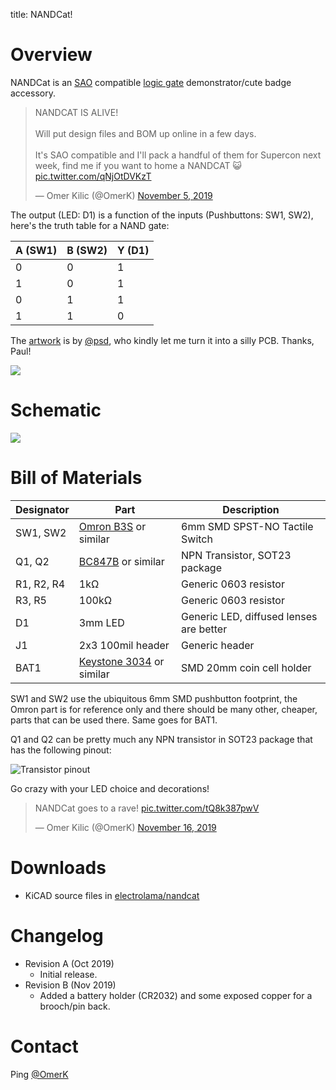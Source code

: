 title: NANDCat!

# Overview

NANDCat is an [SAO](https://hackaday.com/2019/03/20/introducing-the-shitty-add-on-v1-69bis-standard/) compatible [logic gate](https://en.wikipedia.org/wiki/NAND_gate) demonstrator/cute badge accessory. 

<blockquote class="twitter-tweet" data-dnt="true"><p lang="en" dir="ltr">NANDCAT IS ALIVE!<br><br>Will put design files and BOM up online in a few days.<br><br>It&#39;s SAO compatible and I&#39;ll pack a handful of them for Supercon next week, find me if you want to home a NANDCAT 😺 <a href="https://t.co/qNjOtDVKzT">pic.twitter.com/qNjOtDVKzT</a></p>&mdash; Omer Kilic (@OmerK) <a href="https://twitter.com/OmerK/status/1191759819155419138?ref_src=twsrc%5Etfw">November 5, 2019</a></blockquote> <script async src="https://platform.twitter.com/widgets.js" charset="utf-8"></script> 

The output (LED: D1) is a function of the inputs (Pushbuttons: SW1, SW2), here's the truth table for a NAND gate: 

A (SW1) | B (SW2) | Y (D1)
--------|---------|-------
0       | 0       | 1
1       | 0       | 1
0       | 1       | 1
1       | 1       | 0

The [artwork](https://www.flickr.com/photos/psd/6014043655) is by [@psd](https://twitter.com/psd), who kindly let me turn it into a silly PCB. Thanks, Paul!

![](/_assets/nandcat-pcb.jpg)


# Schematic

![](/_assets/nandcat-schematic.png)


# Bill of Materials

Designator | Part | Description
-----------|------|------------
SW1, SW2 | [Omron B3S](https://octopart.com/search?q=+B3S-1000P+) or similar | 6mm SMD SPST-NO Tactile Switch
Q1, Q2 | [BC847B](https://octopart.com/search?q=BC847B) or similar  | NPN Transistor, SOT23 package
R1, R2, R4 | 1kΩ | Generic 0603 resistor
R3, R5 | 100kΩ | Generic 0603 resistor
D1 | 3mm LED | Generic LED, diffused lenses are better
J1 | 2x3 100mil header | Generic header
BAT1 | [Keystone 3034](https://octopart.com/search?q=Keystone+3034) or similar | SMD 20mm coin cell holder

SW1 and SW2 use the ubiquitous 6mm SMD pushbutton footprint, the Omron part is for reference only and there should be many other, cheaper, parts that can be used there. Same goes for BAT1.

Q1 and Q2 can be pretty much any NPN transistor in SOT23 package that has the following pinout:

![Transistor pinout](/_assets/npn-sot23.png)

Go crazy with your LED choice and decorations!

<blockquote class="twitter-tweet"><p lang="en" dir="ltr">NANDCat goes to a rave! <a href="https://t.co/tQ8k387pwV">pic.twitter.com/tQ8k387pwV</a></p>&mdash; Omer Kilic (@OmerK) <a href="https://twitter.com/OmerK/status/1195807849273671680?ref_src=twsrc%5Etfw">November 16, 2019</a></blockquote> <script async src="https://platform.twitter.com/widgets.js" charset="utf-8"></script> 


# Downloads

  - KiCAD source files in [electrolama/nandcat](https://github.com/electrolama/nandcat)


# Changelog

  - Revision A (Oct 2019)
    - Initial release.
  - Revision B (Nov 2019)
    - Added a battery holder (CR2032) and some exposed copper for a brooch/pin back.


# Contact 

Ping <a href="https://twitter.com/omerk">@OmerK</a>
